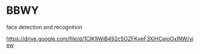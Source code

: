 # BBWY
face detection and recognition


https://drive.google.com/file/d/1ClK9WiB492c5OZFKveF3XiHCejoOxINW/view
